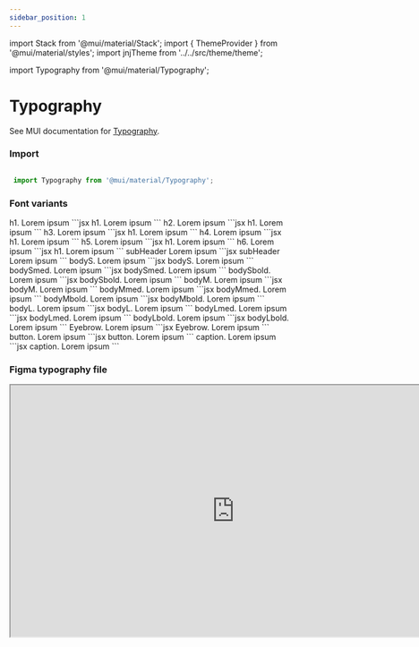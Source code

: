 ```yaml
---
sidebar_position: 1
---
```

import Stack from '@mui/material/Stack';
import { ThemeProvider } from '@mui/material/styles';
import jnjTheme from '../../src/theme/theme';

import Typography from '@mui/material/Typography';

# Typography

See MUI documentation for [Typography](https://mui.com/material-ui/react-typography/).


### Import

```jsx

 import Typography from '@mui/material/Typography';

```

### Font variants

  <ThemeProvider theme={jnjTheme}>
  <Stack  direction="column" justifyContent="center" alignItems="start" spacing={4}>
        <Typography variant="h1">h1. Lorem ipsum</Typography>
          ```jsx
        <Typography variant="h1">h1. Lorem ipsum</Typography>
          ```
        <Typography variant="h2" display="block">h2. Lorem ipsum</Typography>
          ```jsx
        <Typography variant="h2">h1. Lorem ipsum</Typography>
          ```
        <Typography variant="h3" display="block">h3. Lorem ipsum</Typography>
          ```jsx
        <Typography variant="h3">h1. Lorem ipsum</Typography>
          ```
        <Typography variant="h4" display="block" >h4. Lorem ipsum</Typography>
          ```jsx
        <Typography variant="h4">h1. Lorem ipsum</Typography>
          ```
        <Typography variant="h5" display="block">h5. Lorem ipsum</Typography>
          ```jsx
        <Typography variant="h5">h1. Lorem ipsum</Typography>
          ```
        <Typography variant="h6" display="block">h6. Lorem ipsum</Typography>
          ```jsx
        <Typography variant="h6">h1. Lorem ipsum</Typography>
          ```
        <Typography variant="subHeader">subHeader Lorem ipsum</Typography>
          ```jsx
        <Typography variant="subHeader">subHeader Lorem ipsum</Typography>
          ```
        <Typography variant="bodyS" display="block" gutterBottom>bodyS. Lorem ipsum</Typography>
          ```jsx
       <Typography variant="bodyS" display="block" gutterBottom>bodyS. Lorem ipsum</Typography>
          ```
        <Typography variant="bodySmed" display="block" gutterBottom>bodySmed. Lorem ipsum</Typography>
          ```jsx
       <Typography variant="bodySmed" display="block" gutterBottom>bodySmed. Lorem ipsum</Typography>
          ```
        <Typography variant="bodySbold" display="block" gutterBottom>bodySbold. Lorem ipsum</Typography>
          ```jsx
        <Typography variant="bodySbold" display="block" gutterBottom>bodySbold. Lorem ipsum</Typography>
          ```
        <Typography variant="bodyM" display="block" gutterBottom>bodyM. Lorem ipsum</Typography>
          ```jsx
        <Typography variant="bodyM" display="block" gutterBottom>bodyM. Lorem ipsum</Typography>
          ```
        <Typography variant="bodyMmed" display="block" gutterBottom>bodyMmed. Lorem ipsum</Typography>
          ```jsx
           <Typography variant="bodyMmed" display="block" gutterBottom>bodyMmed. Lorem ipsum</Typography>
          ```
        <Typography variant="bodyMbold" display="block" gutterBottom>bodyMbold. Lorem ipsum</Typography>
          ```jsx
        <Typography variant="bodyMbold" display="block" gutterBottom>bodyMbold. Lorem ipsum</Typography>
          ```
        <Typography variant="bodyL" display="block" gutterBottom>bodyL. Lorem ipsum</Typography>
          ```jsx
        <Typography variant="bodyL" display="block" gutterBottom>bodyL. Lorem ipsum</Typography>
          ```
        <Typography variant="bodyLmed" display="block" gutterBottom>bodyLmed. Lorem ipsum</Typography>
          ```jsx
        <Typography variant="bodyLmed" display="block" gutterBottom>bodyLmed. Lorem ipsum</Typography>
          ```
        <Typography variant="bodyLbold" display="block" gutterBottom>bodyLbold. Lorem ipsum</Typography>
          ```jsx
        <Typography variant="bodyLbold" display="block" gutterBottom>bodyLbold. Lorem ipsum</Typography>
          ```
        <Typography variant="eyebrow" display="block" gutterBottom>Eyebrow. Lorem ipsum</Typography>
          ```jsx
        <Typography variant="eyebrow" display="block" gutterBottom>Eyebrow. Lorem ipsum</Typography>
          ```
        <Typography variant="button" display="block" gutterBottom>button. Lorem ipsum</Typography>
          ```jsx
        <Typography variant="button" display="block" gutterBottom>button. Lorem ipsum</Typography>
          ```
        <Typography variant="caption" display="block" gutterBottom>caption. Lorem ipsum</Typography>
          ```jsx
        <Typography variant="caption" display="block" gutterBottom>caption. Lorem ipsum</Typography>
          ```
    </Stack>
  </ThemeProvider>
  <br />

   ### Figma typography file

<iframe
  height="450"
  width="800"
  src="https://www.figma.com/embed?embed_host=share&url=https%3A%2F%2Fwww.figma.com%2Ffile%2FxTiCfjt9icR0Ydlrn2VmpO%2FAtoms-J%2526J---v1.1.0%3Ftype%3Ddesign%26node-id%3D6%253A11%26mode%3Ddesign%26t%3Dbww5aUSp34iRjiRV-1"
  allowfullscreen
/>






